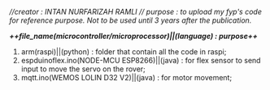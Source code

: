 _//creator : INTAN NURFARIZAH RAMLI
// purpose : to upload my fyp's code for reference purpose. Not to be used until 3 years after the publication._

_**++file_name(microcontroller/microprocessor)||(language) : purpose++**_
1. arm(raspi)||(python) : folder that contain all the code in raspi;
2. espduinoflex.ino(NODE-MCU ESP8266)||(java) : for flex sensor to send input to move the servo on the rover;
3. mqtt.ino(WEMOS LOLIN D32 V2)||(java) : for motor movement;

